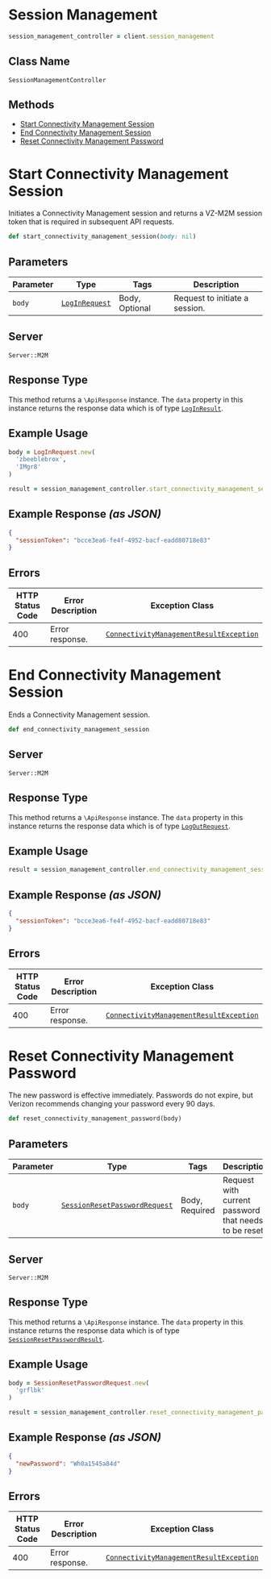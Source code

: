 # Session Management

```ruby
session_management_controller = client.session_management
```

## Class Name

`SessionManagementController`

## Methods

* [Start Connectivity Management Session](../../doc/controllers/session-management.md#start-connectivity-management-session)
* [End Connectivity Management Session](../../doc/controllers/session-management.md#end-connectivity-management-session)
* [Reset Connectivity Management Password](../../doc/controllers/session-management.md#reset-connectivity-management-password)


# Start Connectivity Management Session

Initiates a Connectivity Management session and returns a VZ-M2M session token that is required in subsequent API requests.

```ruby
def start_connectivity_management_session(body: nil)
```

## Parameters

| Parameter | Type | Tags | Description |
|  --- | --- | --- | --- |
| `body` | [`LogInRequest`](../../doc/models/log-in-request.md) | Body, Optional | Request to initiate a session. |

## Server

`Server::M2M`

## Response Type

This method returns a `\ApiResponse` instance. The `data` property in this instance returns the response data which is of type [`LogInResult`](../../doc/models/log-in-result.md).

## Example Usage

```ruby
body = LogInRequest.new(
  'zbeeblebrox',
  'IMgr8'
)

result = session_management_controller.start_connectivity_management_session(body: body)
```

## Example Response *(as JSON)*

```json
{
  "sessionToken": "bcce3ea6-fe4f-4952-bacf-eadd80718e83"
}
```

## Errors

| HTTP Status Code | Error Description | Exception Class |
|  --- | --- | --- |
| 400 | Error response. | [`ConnectivityManagementResultException`](../../doc/models/connectivity-management-result-exception.md) |


# End Connectivity Management Session

Ends a Connectivity Management session.

```ruby
def end_connectivity_management_session
```

## Server

`Server::M2M`

## Response Type

This method returns a `\ApiResponse` instance. The `data` property in this instance returns the response data which is of type [`LogOutRequest`](../../doc/models/log-out-request.md).

## Example Usage

```ruby
result = session_management_controller.end_connectivity_management_session
```

## Example Response *(as JSON)*

```json
{
  "sessionToken": "bcce3ea6-fe4f-4952-bacf-eadd80718e83"
}
```

## Errors

| HTTP Status Code | Error Description | Exception Class |
|  --- | --- | --- |
| 400 | Error response. | [`ConnectivityManagementResultException`](../../doc/models/connectivity-management-result-exception.md) |


# Reset Connectivity Management Password

The new password is effective immediately. Passwords do not expire, but Verizon recommends changing your password every 90 days.

```ruby
def reset_connectivity_management_password(body)
```

## Parameters

| Parameter | Type | Tags | Description |
|  --- | --- | --- | --- |
| `body` | [`SessionResetPasswordRequest`](../../doc/models/session-reset-password-request.md) | Body, Required | Request with current password that needs to be reset. |

## Server

`Server::M2M`

## Response Type

This method returns a `\ApiResponse` instance. The `data` property in this instance returns the response data which is of type [`SessionResetPasswordResult`](../../doc/models/session-reset-password-result.md).

## Example Usage

```ruby
body = SessionResetPasswordRequest.new(
  'grflbk'
)

result = session_management_controller.reset_connectivity_management_password(body)
```

## Example Response *(as JSON)*

```json
{
  "newPassword": "Wh0a1545a84d"
}
```

## Errors

| HTTP Status Code | Error Description | Exception Class |
|  --- | --- | --- |
| 400 | Error response. | [`ConnectivityManagementResultException`](../../doc/models/connectivity-management-result-exception.md) |

